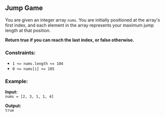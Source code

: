 ## Jump Game

You are given an integer array `nums`. You are initially positioned at the array's first index, and each element in the array represents your maximum jump length at that position.

**Return true if you can reach the last index, or false otherwise.**

### Constraints:
- `1 <= nums.length <= 104`
- `0 <= nums[i] <= 105`

### Example:

**Input:**  
`nums = [2, 3, 1, 1, 4]`

**Output:**  
`true`
